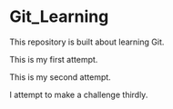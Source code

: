 # Git_Learning
This repository is built about learning Git.

This is my first attempt.

This is my second attempt.

I attempt to make a challenge thirdly.
